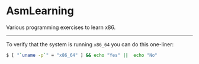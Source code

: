 # AsmLearning
Various programming exercises to learn x86.

---

To verify that the system is running `x86_64` you can do this one-liner:

```bash
$ [ "`uname -p`" = "x86_64" ] && echo "Yes" ||  echo "No"
```
